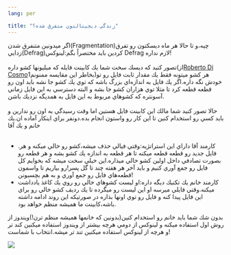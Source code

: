 ```yaml
---
lang: per

title: "زندگي ديجيتالتون متفرق شده؟"
---
```

اگر ميدونين متنفرق شدن(Fragmentation)چيه،و تا حالا هر ماه ديسكتون رو
تفرق زدايي(Defrag)كردين بايد مختصراً بگم:لينوكس Defrag لازم نداره!<br />
<br />
تصور كنيد كه ديسك سخت شما يك كابينت فايله كه ميليونها كشو داره(از<a href="http://www.pps.jussieu.fr/%7Edicosmo/">Roberto 
Di Cosmo</a>بخاطر
اين مقايسه ممنونم1)هر كشو ميتونه فقط يك مقدار ثابت فايل رو تو خودش نگه
داره.اگر يك فايل به اندازه&zwnj;اي بزرگ باشه كه توي يك كشو جا نشه بايد
اون رو قطعه قطعه كرد تا مثلا توي هزاران كشو جا بشه و البته دسترسي به
اين فايل زماني آسونتره كه كشوهاي مربوط به اين فايل به همديگه نزديك باشن.<br />
<br />
حالا تصور كنيد شما مالك اين كابينت فايل هستين اما وقت رسيدگي به اون رو
ندارين و بايد كسي رو استخدام كنين تا اين كار رو واستون انجام بده.دونفر
براي اينكار آماده ان.يك خانم و يك آقا<br />
<br />




<ul>


  <li>.كارمند آقا داراي اين استراتژيه:وقتي فيالي حذف ميشه،كشو رو خالي ميكنه و
هر فايل جديد رو قطعه قطعه ميكنه تا هر قطعه به اندازه يك كشو بشه و هر
قطعه رو بصورت تصادفي داخل اولين كشو خالي ميذاره.اين خيلي سخت ميشه كه
بخوايم كل فايل رو جمع آوري كنيم و بايد آخر هر هفته چند تا گل پسر!رو
بياريم تا واسمون قطعه&zwnj;هاي فايل رو جمع آوري و به هم بچسبونن!</li>


  <li>كارمند خانم يك تكنيك ديگه داره:او ليست كشوهاي خالي رو روي يك كاغذ
يادداشت ميكنه.وقتي فايلي ميرسه او اين ليست رو ميگرده تا يك رديف كشو
خالي رو براي اين فايل پيدا كنه و فايل رو توي اونها بذاره در صورتيكه اين
روند ادامه داشته باشه،كابينت ما هميشه منظم خواهد بود.</li>


</ul>


بدون شك شما بايد خانم رو استخدام كنين(بدونين كه خانمها هميشه منظم ترن!)ويندوز از روش اول استفاده ميكنه و لينوكس از دومي
هرچه بيشتر از ويندوز استفاده ميكنين كند تر و هرچه از لينوكس استفاده ميكنين تند تر ميشه.انتخاب با شماست!
<br />



<img src="Images/defragment.png">






